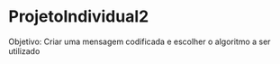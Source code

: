 # ProjetoIndividual2

Objetivo: Criar uma mensagem codificada e escolher o
algoritmo a ser utilizado


